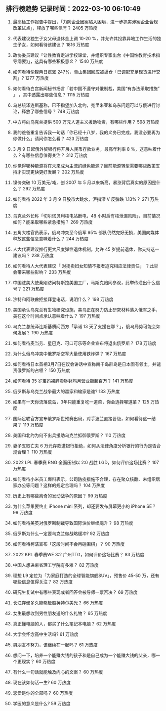 
## 排行榜趋势 记录时间：2022-03-10 06:10:49
  
  1. 最高检工作报告中提出，「力防企业因案陷入困境，进一步抓实涉案企业合规改革试点」，释放了哪些信号？ 2405 万热度
    
  2. 代表建议独生子女父母退休金上调 10-20 %，并允许其投靠异地工作生活的独生子女，如何看待该建议？ 1816 万热度
    
  3. 政协委员建议「让性教育走进学校课堂，并组织专家出台《中国性教育技术指导纲要》」，这具有哪些积极意义？ 1540 万热度
    
  4. 如何看待伦镍两日疯涨 247%，青山集团回应被逼仓「已调配充足现货进行交割」? 1277 万热度
    
  5. 如何看待白宫新闻秘书扬言「若中国不遵守对俄制裁，美国“有办法采取措施” 」 ，其中透露出哪些信息？ 1115 万热度
    
  6. 乌总统泽连斯基称，已不指望加入北约，克里米亚和乌东问题可以与俄进行讨论，释放了哪些信号？ 748 万热度
    
  7. 中方将向乌克兰提供 500 万元人道主义援助物资，有哪些作用？ 598 万热度
    
  8. 我的爸爸重复告诉我一句话「你已经十八岁，我的义务已完成，我没必要再为你做什么」请问你怎么看？ 423 万热度
    
  9. 3 月 9 日起俄外贸银行将开展人民币存款业务，最高年利率 8 %，这意味着什么？有哪些信息值得关注？ 312 万热度
    
  10. 你觉得哪种能源将在未来成为主流的绿色能源？目前能源转型需要哪些政策支持才实现更快更好发展？ 302 万热度
    
  11. 镍价突破 10 万美元/吨，创 2007 年 5 月以来新高，暴涨背后真实的原因是什么？ 292 万热度
    
  12. 如何看待 2022 年 3 月 9 日股市大跳水，沪指深 V 反弹跌 1.13%？ 271 万热度
    
  13. 乌克兰外长称「切尔诺贝利核电站断电，48 小时后有核泄漏风险」，目前情况如何？能采取哪些紧急措施？ 269 万热度
    
  14. 五角大楼官员表示，俄乌冲突至今俄军 95% 部队仍然完好无损，美国向媒体释放这些信息意味着什么？ 244 万热度
    
  15. 人大代表建议推行更大尺度弹性退休机制，允许 45 岁提前退休，你支持这一建议吗？ 238 万热度
    
  16. 如何看待人大代表建议「 对拐卖妇女知情不报者追究相应法律责任」 ？此举会带来哪些影响？ 233 万热度
    
  17. 中国驻美大使秦刚访问特斯拉美国工厂，马斯克陪同参观，此举传递出什么信号？ 221 万热度
    
  18. 沙特和阿联酋拒接拜登电话，说明什么？ 198 万热度
    
  19. 美国承认乌克兰有生物研究设施，美乌正在努力防止研究材料落入俄军之手，美在这个时间点承认意味着什么？ 197 万热度
    
  20. 乌克兰总统泽连斯基质问西方「承诺 13 天了支援在哪？」，俄乌局势可能会如何发展？ 190 万热度
    
  21. 如何看待麦当劳、星巴克、可口可乐等企业宣布将退出俄罗斯？ 178 万热度
    
  22. 为什么俄乌冲突中俄罗斯空军大量使用铁炸弹？ 167 万热度
    
  23. 如何看待日本首相3月7日在议会讲话中宣称南千岛群岛是日本固有领土，并谴责俄罗斯的占领？ 150 万热度
    
  24. 如何看待 35 岁宝妈裸辞卖钵钵鸡月营业额超百万？ 141 万热度
    
  25. 俄罗斯与乌克兰战争最大的赢家和输家是谁? 133 万热度
    
  26. 如果有一天你流落荒岛，3年只能重复吃一道菜，你会选择哪道菜？ 125 万热度
    
  27. 国际足联官方宣布俄罗斯世预赛出局，对手波兰直接晋级，如何看待这一结果？ 119 万热度
    
  28. 美国和北约为何不出兵援助乌克兰抵御俄罗斯？ 110 万热度
    
  29. 妻子支取亡夫 6 万元存款遭银行拒绝，如何从法律角度分析银行的行为是否合规合理？ 110 万热度
    
  30. 2022 LPL 春季赛 RNG 全面压制以 2:0 战胜 LGD，如何评价这场比赛？ 107 万热度
    
  31. 如何看待小米员工爆料表示，公司防疫措施不合理，存在聚众核酸、未组织居家办公等问题？这样的规定合理吗？ 104 万热度
    
  32. 历史上有哪些离奇的发动战争的原因？ 99 万热度
    
  33. 为什么苹果要终止 iPhone mini 系列，却还要发布屏幕更小的 iPhone SE？ 99 万热度
    
  34. 如何看待美英对俄罗斯制裁导致国际油价继续飚升？ 98 万热度
    
  35. 俄罗斯为什么一定要乌克兰做战略缓冲? 92 万热度
    
  36. 如何看待柯洁宣布「这段时间不会再碰围棋」？ 90 万热度
    
  37. 2022 KPL 春季赛WE 3:2 广州TTG，如何评价这场比赛？ 83 万热度
    
  38. 中国人想进麻省理工学院有多难？ 82 万热度
    
  39. 理想 L9 定位为「为家庭打造的全球智能旗舰SUV」，预售价 45-50 万，还有哪些信息值得关注？ 82 万热度
    
  40. 研究生复试中有哪些表现或者回答会被导师一票否决？ 69 万热度
    
  41. 长江存储多久能够赶超英特尔美光？ 66 万热度
    
  42. 女生最想收到男性朋友送的什么礼物？ 65 万热度
    
  43. 真正懂电脑的人，都买了什么笔记本电脑？ 62 万热度
    
  44. 大学会怀念高中生活吗? 61 万热度
    
  45. 男朋友不努力，该继续在一起吗？ 61 万热度
    
  46. 想问一下，培养一个能赚大钱的孩子和是自己成为一个能赚大钱的父亲，哪一个更现实？ 60 万热度
    
  47. 有什么一句话就能触及内心的文案？ 60 万热度
    
  48. 现在该如何活一生? 60 万热度
    
  49. 恋爱是你的全部吗？ 60 万热度
    
  50. 学医的意义是什么? 59 万热度
    